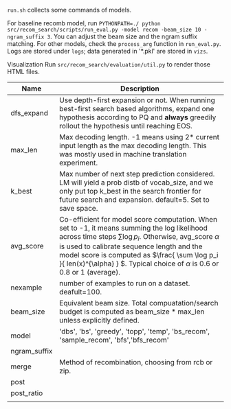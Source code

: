 `run.sh` collects some commands of models.

For baseline recomb model, run `PYTHONPATH=./ python src/recom_search/scripts/run_eval.py -model recom -beam_size 10 -ngram_suffix 3`. You can adjust the beam size and the ngram suffix matching. For other models, check the `process_arg` function in `run_eval.py`.
Logs are stored under `logs`; data generated in '*.pkl' are stored in `vizs`.

Visualization
Run `src/recom_search/evaluation/util.py` to render those HTML files.



| Name | Description |
|-------|---------|
| dfs_expand | Use depth-first expansion or not. When running best-first search based algorithms, expand one hypothesis according to PQ and **always** greedily rollout the hypothesis until reaching EOS.  |
| max_len | Max decoding length. -1 means using 2* current input length as the max decoding length. This was mostly used in machine translation experiment. |
| k_best | Max number of next step prediction considered. LM will yield a prob distb of vocab_size, and we only put top k_best in the search frontier for future search and expansion. default=5. Set to save space. |
|avg_score | Co-efficient for model score computation. When set to -1, it means summing the log likelihood across time steps $\sum \log p_i$. Otherwise, avg_score $\alpha$ is used to calibrate sequence length and the model score is computed as $\frac{ \sum \log p_i }{ len(x)^{\alpha} } $. Typical choice of $\alpha$ is 0.6 or 0.8 or 1 (average).|
|nexample | number of examples to run on a dataset. deafult=100. |
| beam_size| Equivalent beam size. Total compuatation/search budget is computed as beam_size * max_len unless explicitly defined. |
| model | 'dbs', 'bs', 'greedy', 'topp', 'temp', 'bs_recom', 'sample_recom', 'bfs','bfs_recom'|
|ngram_suffix | |
| merge | Method of recombination, choosing from rcb or zip. |
| post | |
|post_ratio | |
| | |
